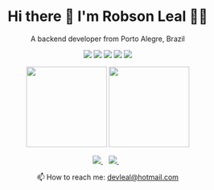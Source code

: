<h1 align='center'>
  Hi there 👋 I'm Robson Leal 👨‍💻
</h1>

<p align='center'>
  A backend developer from Porto Alegre, Brazil
</p>

<p align='center'>
  <img src="https://img.shields.io/badge/Python-FFD43B?style=for-the-badge&logo=python&logoColor=blue" />
  <img src="https://img.shields.io/badge/Django-092E20?style=for-the-badge&logo=django&logoColor=green" />
  <img src="https://img.shields.io/badge/django%20rest-ff1709?style=for-the-badge&logo=django&logoColor=white"/>
  <img src="https://img.shields.io/badge/PostgreSQL-316192?style=for-the-badge&logo=postgresql&logoColor=white"/>
  <img src="https://img.shields.io/badge/GIT-E44C30?style=for-the-badge&logo=git&logoColor=white"/>
</p>

<p align='center'>
  <img height="160em" src="https://github-readme-stats.vercel.app/api?username=robsonleal&show_icons=true&theme=dark">
  <img height="160em" src="https://github-readme-stats.vercel.app/api/top-langs/?username=robsonleal&layout=compact&langs_count=7&theme=dark"/>
</p>

<p align='center'>  
  <a href="https://www.linkedin.com/in/robson-leal/">
    <img src="https://img.shields.io/badge/linkedin-%230077B5.svg?&style=for-the-badge&logo=linkedin&logoColor=white" />
  </a>&nbsp;&nbsp;
  <a href="https://instagram.com/robson_leal_">
    <img src="https://img.shields.io/badge/instagram-%23E4405F.svg?&style=for-the-badge&logo=instagram&logoColor=white" />        
  </a>&nbsp;&nbsp;
</p>

<p align='center'>
  📫 How to reach me: <a href='mailto:devleal@hotmail.com'>devleal@hotmail.com</a>
</p>

